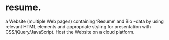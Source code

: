 # resume.
a Website (multiple Web pages) containing ‘Resume’ and Bio -data by using relevant HTML elements and appropriate styling for presentation with CSS/jQuery/JavaScript. Host the Website on a cloud platform.
